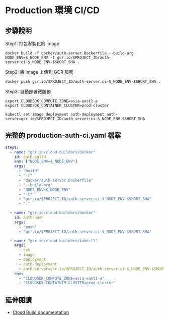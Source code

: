 # Production 環境 CI/CD

## 步驟說明

Step1: 打包客製化的 image

```
docker build -f docker/auth-server.Dockerfile --build-arg NODE_ENV=$_NODE_ENV -t gcr.io/$PROJECT_ID/auth-server:ci-$_NODE_ENV-$SHORT_SHA .
```

Step2: 將 image 上傳到 GCR 服務

```
docker push gcr.io/$PROJECT_ID/auth-server:ci-$_NODE_ENV-$SHORT_SHA .
```

Step3: 自動部署微服務

```
export CLOUDSDK_COMPUTE_ZONE=asia-east1-a
export CLOUDSDK_CONTAINER_CLUSTER=prod-cluster

kubectl set image deployment auth-deployment auth-server=gcr.io/$PROJECT_ID/auth-server:ci-$_NODE_ENV-$SHORT_SHA
```

## 完整的 production-auth-ci.yaml 檔案

```yaml
steps:
  - name: "gcr.io/cloud-builders/docker"
    id: auth-build
    env: ["NODE_ENV=$_NODE_ENV"]
    args:
      - "build"
      - "-f"
      - "docker/auth-server.Dockerfile"
      - "--build-arg"
      - "NODE_ENV=$_NODE_ENV"
      - "-t"
      - "gcr.io/$PROJECT_ID/auth-server:ci-$_NODE_ENV-$SHORT_SHA"
      - "."

  - name: "gcr.io/cloud-builders/docker"
    id: auth-push
    args:
      - "push"
      - "gcr.io/$PROJECT_ID/auth-server:ci-$_NODE_ENV-$SHORT_SHA"

  - name: "gcr.io/cloud-builders/kubectl"
    args:
      - set
      - image
      - deployment
      - auth-deployment
      - auth-server=gcr.io/$PROJECT_ID/auth-server:ci-$_NODE_ENV-$SHORT_SHA
    env:
      - "CLOUDSDK_COMPUTE_ZONE=asia-east1-a"
      - "CLOUDSDK_CONTAINER_CLUSTER=prod-cluster"
```

## 延伸閱讀

- [Cloud Build documentation](https://cloud.google.com/cloud-build/docs)
